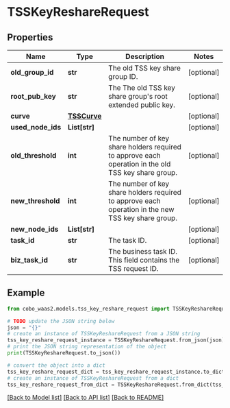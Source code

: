 # TSSKeyReshareRequest


## Properties

Name | Type | Description | Notes
------------ | ------------- | ------------- | -------------
**old_group_id** | **str** | The old TSS key share group ID. | [optional] 
**root_pub_key** | **str** | The The old TSS key share group&#39;s root extended public key. | [optional] 
**curve** | [**TSSCurve**](TSSCurve.md) |  | [optional] 
**used_node_ids** | **List[str]** |  | [optional] 
**old_threshold** | **int** | The number of key share holders required to approve each operation in the old TSS key share group. | [optional] 
**new_threshold** | **int** | The number of key share holders required to approve each operation in the new TSS key share group. | [optional] 
**new_node_ids** | **List[str]** |  | [optional] 
**task_id** | **str** | The task ID. | [optional] 
**biz_task_id** | **str** | The business task ID. This field contains the TSS request ID. | [optional] 

## Example

```python
from cobo_waas2.models.tss_key_reshare_request import TSSKeyReshareRequest

# TODO update the JSON string below
json = "{}"
# create an instance of TSSKeyReshareRequest from a JSON string
tss_key_reshare_request_instance = TSSKeyReshareRequest.from_json(json)
# print the JSON string representation of the object
print(TSSKeyReshareRequest.to_json())

# convert the object into a dict
tss_key_reshare_request_dict = tss_key_reshare_request_instance.to_dict()
# create an instance of TSSKeyReshareRequest from a dict
tss_key_reshare_request_from_dict = TSSKeyReshareRequest.from_dict(tss_key_reshare_request_dict)
```
[[Back to Model list]](../README.md#documentation-for-models) [[Back to API list]](../README.md#documentation-for-api-endpoints) [[Back to README]](../README.md)


